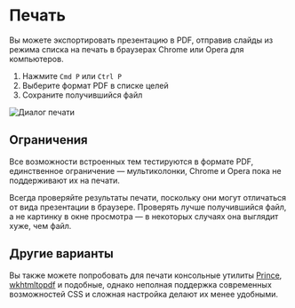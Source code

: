 # Печать

Вы можете экспортировать презентацию в PDF, отправив слайды из режима списка на печать в браузерах Chrome или Opera для компьютеров.

1. Нажмите `Cmd P` или `Ctrl P`
2. Выберите формат PDF в списке целей
3. Сохраните получившийся файл

![Диалог печати](../../../../../../../../diaporamas/slides-asn\_files/rmdshower/node\_modules/shower-material/package/docs/images/printing.png)

## Ограничения

Все возможности встроенных тем тестируются в формате PDF, единственное ограничение — мультиколонки, Chrome и Opera пока не поддерживают их на печати.

Всегда проверяйте результаты печати, поскольку они могут отличаться от вида презентации в браузере. Проверять лучше получившийся файл, а не картинку в окне просмотра — в некоторых случаях она выглядит хуже, чем файл.

## Другие варианты

Вы также можете попробовать для печати консольные утилиты [Prince](http://princexml.com), [wkhtmltopdf](http://code.google.com/p/wkhtmltopdf) и подобные, однако неполная поддержка современных возможностей CSS и сложная настройка делают их менее удобными.
